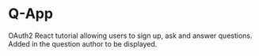 # Q-App
OAuth2 React tutorial allowing users to sign up, ask and answer questions. Added in the question author to be displayed.
